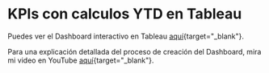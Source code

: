 # KPIs con calculos YTD en Tableau

Puedes ver el Dashboard interactivo en Tableau [aquí](https://public.tableau.com/views/AdidasSalesbyChanelYTD/SalesbyChanel?:language=en-US&:sid=&:display_count=n&:origin=viz_share_link){target="_blank"}.

Para una explicación detallada del proceso de creación del Dashboard, mira mi video en YouTube [aquí](https://youtu.be/yiGxI1X9pVo){target="_blank"}.
